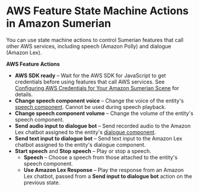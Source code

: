 # AWS Feature State Machine Actions in Amazon Sumerian<a name="statemachines-aws"></a>

You can use state machine actions to control Sumerian features that call other AWS services, including speech \(Amazon Polly\) and dialogue \(Amazon Lex\)\.

**AWS Feature Actions**
+ **AWS SDK ready** – Wait for the AWS SDK for JavaScript to get credentials before using features that call AWS services\. See [Configuring AWS Credentials for Your Amazon Sumerian Scene](scene-aws.md) for details\.
+ **Change speech component voice** – Change the voice of the entity's [speech component](entities-speech.md)\. Cannot be used during speech playback\.
+ **Change speech component volume** – Change the volume of the entity's speech component\.
+ **Send audio input to dialogue bot** – Send recorded audio to the Amazon Lex chatbot assigned to the entity's [dialogue component](entities-dialogue.md)\.
+ **Send text input to dialogue bot** – Send text input to the Amazon Lex chatbot assigned to the entity's dialogue component\.
+ **Start speech** and **Stop speech** – Play or stop a speech\.
  + **Speech** – Choose a speech from those attached to the entity's speech component\.
  + **Use Amazon Lex Response** – Play the response from an Amazon Lex chatbot, passed from a **Send input to dialogue bot** action on the previous state\.